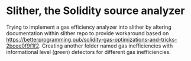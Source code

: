 # Slither, the Solidity source analyzer
Trying to implement a gas efficiency analyzer into slither by altering documentation within slither repo to provide workaround based on https://betterprogramming.pub/solidity-gas-optimizations-and-tricks-2bcee0f9f1f2.
Creating another folder named gas inefficiencies with informational level (green) detectors for different gas inefficiencies.
